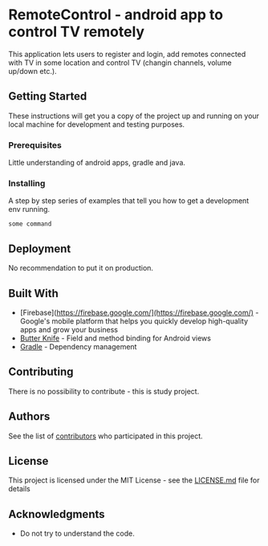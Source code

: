 # RemoteControl - android app to control TV remotely

This application lets users to register and login, add remotes connected with TV in some location and control TV (changin channels, volume up/down etc.).

## Getting Started

These instructions will get you a copy of the project up and running on your local machine for development and testing purposes.

### Prerequisites

Little understanding of android apps, gradle and java.

### Installing

A step by step series of examples that tell you how to get a development env running.

```
some command
```

## Deployment

No recommendation to put it on production.

## Built With

* [Firebase](https://firebase.google.com/](https://firebase.google.com/) -  Google's mobile platform that helps you quickly develop high-quality apps and grow your business
* [Butter Knife](http://jakewharton.github.io/butterknife/) - Field and method binding for Android views
* [Gradle](https://gradle.org/) - Dependency management

## Contributing

There is no possibility to contribute - this is study project.

## Authors

See the list of [contributors](https://github.com/jacekkulis/RemoteControl/graphs/contributors) who participated in this project.

## License

This project is licensed under the MIT License - see the [LICENSE.md](LICENSE.md) file for details

## Acknowledgments

* Do not try to understand the code.
